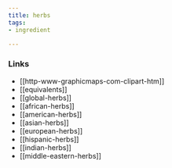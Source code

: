 ```yaml
---
title: herbs
tags:
- ingredient

---
```



### Links

* [[http-www-graphicmaps-com-clipart-htm]]
* [[equivalents]]
* [[global-herbs]]
* [[african-herbs]]
* [[american-herbs]]
* [[asian-herbs]]
* [[european-herbs]]
* [[hispanic-herbs]]
* [[indian-herbs]]
* [[middle-eastern-herbs]]
